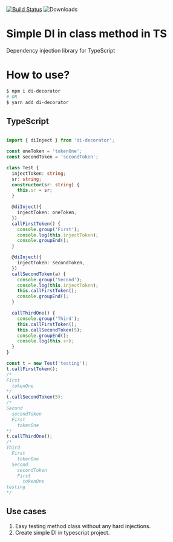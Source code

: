 [![Build Status](https://travis-ci.org/PxyUp/di-decorator.svg?branch=master)](https://travis-ci.org/PxyUp/di-decorator) ![Downloads](https://img.shields.io/npm/dm/di-decorator.svg)

# Simple DI in class method in TS

Dependency injection library for TypeScript
# How to use?

```sh
$ npm i di-decorator
# OR
$ yarn add di-decorator
```

## TypeScript

```ts

import { diInject } from 'di-decorator';

const oneToken = 'tokenOne';
const secondToken = 'secondToken';

class Test {
  injectToken: string;
  sr: string;
  constructor(sr: string) {
    this.sr = sr;
  }

  @diInject({
    injectToken: oneToken,
  })
  callFirstToken() {
    console.group('First');
    console.log(this.injectToken);
    console.groupEnd();
  }

  @diInject({
    injectToken: secondToken,
  })
  callSecondToken(a) {
    console.group('Second');
    console.log(this.injectToken);
    this.callFirstToken();
    console.groupEnd();
  }

  callThirdOne() {
    console.group('Third');
    this.callFirstToken();
    this.callSecondToken(5);
    console.groupEnd();
    console.log(this.sr);
  }
}

const t = new Test('testing');
t.callFirstToken();
/*
First
  tokenOne
*/
t.callSecondToken(5);
/*
Second
  secondToken
  First
    tokenOne
*/
t.callThirdOne();
/*
Third
  First
    tokenOne
  Second
    secondToken
    First
      tokenOne
testing      
*/


```

## Use cases

1. Easy testing method class without any hard injections.
2. Create simple DI in typescript project.